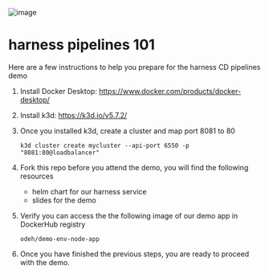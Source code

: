 ![image](https://github.com/user-attachments/assets/94964a76-d277-4ca0-9273-ab8727d632a8)

# harness pipelines 101

Here are a few instructions to help you prepare for the harness CD pipelines demo

1. Install Docker Desktop: https://www.docker.com/products/docker-desktop/
2. Install k3d: https://k3d.io/v5.7.2/
3. Once you installed k3d, create a cluster and map port 8081 to 80

   `k3d cluster create mycluster --api-port 6550 -p "8081:80@loadbalancer"`

4. Fork this repo before you attend the demo, you will find the following resources
   
   - helm chart for our harness service
   - slides for the demo

5. Verify you can access the the following image of our demo app in DockerHub registry

    `odeh/demo-env-node-app`
    
6. Once you have finished the previous steps, you are ready to proceed with the demo.
